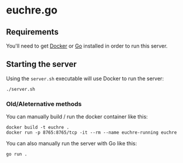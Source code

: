 # euchre.go

## Requirements

You'll need to get [Docker](https://www.docker.com/) or
[Go](https://go.dev/) installed in order to run this server.

## Starting the server

Using the `server.sh` executable will use Docker to run the server:

```
./server.sh
```

### Old/Aleternative methods

You can manually build / run the docker container like this:

```
docker build -t euchre .
docker run -p 8765:8765/tcp -it --rm --name euchre-running euchre
```

You can also manually run the server with Go like this:

```
go run .
```
